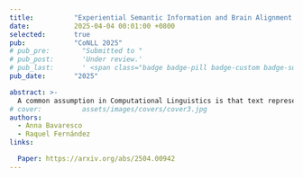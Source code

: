 ```yaml
---
title:          "Experiential Semantic Information and Brain Alignment: Are Multimodal Models Better than Language Models?"
date:           2025-04-04 00:01:00 +0800
selected:       true
pub:            "CoNLL 2025"
# pub_pre:        "Submitted to "
# pub_post:       'Under review.'
# pub_last:       ' <span class="badge badge-pill badge-custom badge-success">Spotlight</span>'
pub_date:       "2025"

abstract: >-
  A common assumption in Computational Linguistics is that text representations learnt by multimodal models are richer and more human-like than those by language-only models, as they are grounded in images or audio—similar to how human language is grounded in real-world experiences. However, empirical studies checking whether this is true are largely lacking. We address this gap by comparing word representations from contrastive multimodal models vs. language-only ones in the extent to which they capture experiential information—as defined by an existing norm-based 'experiential model'—and align with human fMRI responses. Our results indicate that, surprisingly, language-only models are superior to multimodal ones in both respects. Additionally, they learn more unique brain-relevant semantic information beyond that shared with the experiential model. Overall, our study highlights the need to develop computational models that better integrate the complementary semantic information provided by multimodal data sources.
# cover:          assets/images/covers/cover3.jpg
authors:
  - Anna Bavaresco
  - Raquel Fernández
links:

  Paper: https://arxiv.org/abs/2504.00942
---
```

